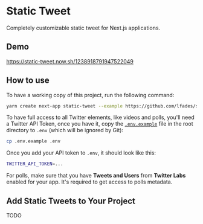 # Static Tweet

Completely customizable static tweet for Next.js applications.

## Demo

https://static-tweet.now.sh/1238918791947522049

## How to use

To have a working copy of this project, run the following command:

```bash
yarn create next-app static-tweet --example https://github.com/lfades/static-tweet/tree/master
```

To have full access to all Twitter elements, like videos and polls, you'll need a Twitter API Token, once you have it, copy the [`.env.example`](.env.example) file in the root directory to `.env` (which will be ignored by Git):

```bash
cp .env.example .env
```

Once you add your API token to `.env`, it should look like this:

```bash
TWITTER_API_TOKEN=...
```

For polls, make sure that you have **Tweets and Users** from **Twitter Labs** enabled for your app. It's required to get access to polls metadata.

## Add Static Tweets to Your Project

TODO
